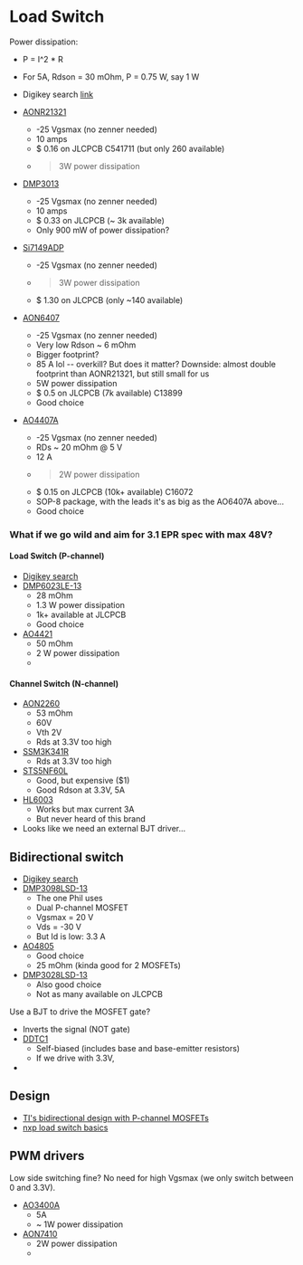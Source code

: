 # Load Switch

Power dissipation:
- P = I^2 * R
- For 5A, Rdson = 30 mOhm, P = 0.75 W, say 1 W

- Digikey search [link](https://www.digikey.com/en/products/filter/single-fets-mosfets/278?s=N4IgjCBcoGwAwyqAxlAZgQwDYGcCmANCAPZQDaIAzABwCsYclIAukQA4AuUIAyhwE4BLAHYBzEAF8iMMACYkIVJEy5CJcuAAsCWQHYQRWnE2yY86QE5aMuAZD0TtJkVlxZeiETC7KcBHc1aal1NfS9dCzBNRBc4akc7VwtKTWcQWUoo2nN0ylkLC01Eyl83RJgYCzNyyuo000qLMJBKuFpIxPpaXRzZLp9OsG6il36LQaDbUb7KWk7M43mwMGpO7Sq10Jj02k1Q8dG96m3ZagZtRLPjA-Sr7MuGJweEKZBNCzbdV9Nk33Lf%2BqVEpzFyVGBBRJfGCBSEIeiwiq9XTeM6QlHNfKBCqJQrWDG43T4wJ1S6zWgg26zcGXbTUlzxOBfGmMimnPYwVb0owwZq%2BbL3FxVOr4jk0Oy6ajxSg3fI%2BCyc9JNbTfJUrcUVGis%2BXs8XSspEOVtXWREYgOUyOzgyKeN7da2WmS6bbUOBDG0uoY3D3VIgewri6yUZq6XbJBVO10Up3uV7RjJ2YIpNKJzQKxM%2BkCJ%2BXqipwL1gaXu7yyd0xnIcpx0OwWDK7au1ik1qn1ygWojvFIXIhNga%2B4JNBORVyDqI5JqMZrjzQ2qeNr7UG7j-3dr7Zld5xcpF3V1vdHcRBUMPLL8CMPKHs8lHM0bYVm92BjUU5pR8pG7nK4P4xnF9yPbNZZZCxB8wDMEwQLMAVwFA-JD1A0pr2CECrBrZCZHfMAqhLHN4EPVIkwffCYS8VJpxyKIUncQjKNNCiEhIyiANIlIHxoJpyPeU5XlAuR4S8GQ%2Bm2HjTHIgToQfGQ%2BQfQpKgxbwrBOdxMJyehPhtDI6g2FwaG0dSdKNbT4mWRJp1FEynSZUYQlOcpfFA8pAgiSFCxtCI82sZymnqCVHktAoCjSJ0Cn8QUmlRA0Vkw8UFzVX1pydBNpyfBNujrX1UuaOgJTTO00g%2BORJwLBdq2iGA8uiCUSo5GdoirLxXXBG1HhrWjlicci2pYrwskJEDdio9sPm6JrIo%2BECziscbXA6p9-FYEBOG4PghDESQvAKIpoEUdBsHwIhSEgCh3HyRJXQxPYIHmxbIF4AQRHECQpHSDQ2AAAmQAALDBhGEPAsBYaQFEEAATbgAFoGBya6QDsDgAE82DwbhgZwVBHqAA)
- [AONR21321](https://aosmd.com/res/data_sheets/AONS21321.pdf)
  - -25 Vgsmax (no zenner needed)
  - 10 amps
  - $ 0.16 on JLCPCB C541711 (but only 260 available)
  - > 3W power dissipation
- [DMP3013](https://www.diodes.com/assets/Datasheets/DMP3013SFV.pdf)
  - -25 Vgsmax (no zenner needed)
  - 10 amps
  - $ 0.33 on JLCPCB (~ 3k available)
  - Only 900 mW of power dissipation?
- [Si7149ADP](https://www.vishay.com/docs/62839/si7149adp.pdf)
  - -25 Vgsmax (no zenner needed)
  - > 3W power dissipation
  - $ 1.30 on JLCPCB (only ~140 available)
- [AON6407](https://aosmd.com/res/data_sheets/AON6407.pdf)
  - -25 Vgsmax (no zenner needed)
  - Very low Rdson ~ 6 mOhm
  - Bigger footprint?
  - 85 A lol -- overkill? But does it matter? Downside: almost double footprint than AONR21321, but still small for us
  - 5W power dissipation
  - $ 0.5 on JLCPCB (7k available) C13899
  - Good choice
- [AO4407A](https://aosmd.com/res/data_sheets/AO4407A.pdf)
  - -25 Vgsmax (no zenner needed)
  - RDs ~ 20 mOhm @ 5 V
  - 12 A
  - > 2W power dissipation
  - $ 0.15 on JLCPCB (10k+ available) C16072
  - SOP-8 package, with the leads it's as big as the AO6407A above...
  - Good choice

### What if we go wild and aim for 3.1 EPR spec with max 48V?
#### Load Switch (P-channel)
- [Digikey search](https://www.digikey.ch/en/products/filter/transistors/fets-mosfets/single-fets-mosfets/278?s=N4IgjCBcoGwAwyqAxlAZgQwDYGcCmANCAPZQDaIAzABwCsYclIAukQA4AuUIAyhwE4BLAHYBzEAF8i8akhCpImXIRLkQAJgAsAdm06QRdZTjUw6gxspgami0bABOOA7uV7Lw5Uo6mnzXDBbQxgYdWpZYJhjIJBNNwdqREN6OG0IZLB6bQsYak1c82lKULi7WnUHbQ8NWmL1bOTiqzL-dXSazU11JI6uhpAokpiw1LAekbTqie87GAcwwo05mGtZhxXxtLd%2B%2BusKuzTtSlo7B0ojk8Mz7XLT8607agrjx%2BOx17pLjTyuqbpGcZ5Jy%2BKhwTQOd5EaJnKbrWi0WHaODw05VdRwU55MDtbRaI4WXG0RgE9REiIgG7wIwE2hUnpVai6AkOCExbS5ZHVRJ5DFEblMvkFHpPZEg%2BaBMVtAUgcLwL7rELymBInoMUleCxq2j4ogJKma1Iqg35RyazLzEHYrxnM3HFm2o6LK1PfrYhydcnYm5wXngLrOX1xTohFjsLiQXgCETiKQaBCyaDydDYfBEUiQChEgAEADULOVc-naIWiAiSwM4OWYMW89JqOWkQ2axZqJXazLm7q2wbu6wQJxuABVYSCDgAeTQAFk8BgcABXfh4SREAC05kTCgEc5U6czLAkscQicEABNuCu1RYBxGLBwAJ5sJcRk84VAHoA)
- [DMP6023LE-13](https://wmsc.lcsc.com/wmsc/upload/file/pdf/v2/lcsc/1808280023_Diodes-Incorporated-DMP6023LE-13_C154901.pdf)
  - 28 mOhm
  - 1.3 W power dissipation
  - 1k+ available at JLCPCB
  - Good choice
- [AO4421](https://wmsc.lcsc.com/wmsc/upload/file/pdf/v2/lcsc/1809192244_Alpha---Omega-Semicon-AO4421_C33484.pdf)
  - 50 mOhm
  - 2 W power dissipation
  -
#### Channel Switch (N-channel)
- [AON2260](https://aosmd.com/sites/default/files/res/datasheets/AON2260.pdf)
  - 53 mOhm
  - 60V
  - Vth 2V
  - Rds at 3.3V too high
- [SSM3K341R](https://wmsc.lcsc.com/wmsc/upload/file/pdf/v2/lcsc/2201211430_TOSHIBA-SSM3K341R-LF_C2932178.pdf)
  - Rds at 3.3V too high
- [STS5NF60L](https://wmsc.lcsc.com/wmsc/upload/file/pdf/v2/lcsc/2001151031_STMicroelectronics-STS5NF60L_C457490.pdf)
  - Good, but expensive ($1)
  - Good Rdson at 3.3V, 5A
- [HL6003](https://wmsc.lcsc.com/wmsc/upload/file/pdf/v2/lcsc/2310251707_HL-6003_C7499845.pdf)
  - Works but max current 3A
  - But never heard of this brand
- Looks like we need an external BJT driver...

## Bidirectional switch
- [Digikey search](https://www.digikey.ch/en/products/filter/fet-mosfet-arrays/289?s=N4IgjCBcoGwAwHYqgMZQGYEMA2BnApgDQgD2UA2uACwDMAHHDSMWAKwCcATFUi3VRzrMQnNjTithnegnpTa7VjCmsEMKp2Ex2MTuxABdYgAcALlBABlUwCcAlgDsA5iAC%2BxeEOgg0kLHiJSChEeBDhlYmk4OjA4KXEGIUiaMBoEfWSwdgl4zjoYXhEaKjgwKniqKiypGF06JJFa8XLI2s4YCEjWcJhJLs44KgiRVj0ClRK2CYQq6ZKpBjCG9vq6TVbVuMiwqqZtwc51kQQwWS2RdjTRqUuEbgX6DWFm7L6QNVrEZ8HLjJBmujsP5jVisFogfJ0BCFGApdJvMoDbLCMAdMCnFF0Gjdc5gLGjXFYqiXFS1dGGEzmSBWWyOFzuEAAWk03l8tgAroEyJBKJIDK4GSzKAATdk4AAExnFKAAFpgHA58NgKSBlN47MKLIzYkczBZhKYAJ7GfAWYW4NACoA)
- [DMP3098LSD-13](https://jlcpcb.com/partdetail/DiodesIncorporated-DMP3098LSD13/C531177)
  - The one Phil uses
  - Dual P-channel MOSFET
  - Vgsmax = 20 V
  - Vds = -30 V
  - But Id is low: 3.3 A
- [AO4805](https://jlcpcb.com/parts/componentSearch?searchTxt=AO4805)
  - Good choice
  - 25 mOhm (kinda good for 2 MOSFETs)
- [DMP3028LSD-13](https://jlcpcb.com/partdetail/DiodesIncorporated-DMP3028LSD13/C397949)
  - Also good choice
  - Not as many available on JLCPCB

Use a BJT to drive the MOSFET gate?
- Inverts the signal (NOT gate)
- [DDTC1](https://datasheet.lcsc.com/lcsc/2304140030_Diodes-Incorporated-DDTC114EUA-7-F_C177021.pdf)
  - Self-biased (includes base and base-emitter resistors)
  - If we drive with 3.3V,
-

## Design
- [TI's bidirectional design with P-channel MOSFETs](https://www.ti.com/lit/an/slva948/slva948.pdf)
- [nxp load switch basics](https://www.nxp.com/docs/en/white-paper/NXP_Load_Switch_Basics.pdf)


## PWM drivers
Low side switching fine?
No need for high Vgsmax (we only switch between 0 and 3.3V).

- [AO3400A](https://aosmd.com/sites/default/files/res/data_sheets/AO3400A.pdf)
  - 5A
  - ~ 1W power dissipation
- [AON7410](https://datasheet.lcsc.com/lcsc/1808280434_Alpha---Omega-Semicon-AON7410_C269266.pdf)
  - 2W power dissipation
  -